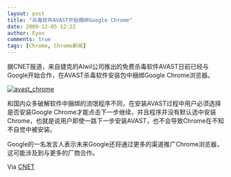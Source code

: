 ```yaml
---
layout: post
title: "杀毒软件AVAST开始捆绑Google Chrome"
date: 2009-12-05 12:22
author: Eyon
comments: true
tags: [Chrome, Chrome新闻]
---
```

据CNET报道，来自捷克的Alwil公司推出的免费杀毒软件AVAST日前已经与Google开始合作，在AVAST杀毒软件安装包中捆绑Google Chrome浏览器。

<a href="http://img.chromi.org/2009/12/avast_chrome.png">![avast_chrome](http://img.chromi.org/2009/12/avast_chrome.png "avast_chrome")</a>

和国内众多破解软件中捆绑的流氓程序不同，在安装AVAST过程中用户必须选择是否安装Google Chrome才能点击下一步继续，并且程序并没有默认选中安装Chrome，也就是说用户即使一路下一步安装AVAST，也不会导致Chrome在不知不自觉中被安装。

Google的一名发言人表示未来Google还将通过更多的渠道推广Chrome浏览器，这可能涉及到与更多的厂商合作。

Via [CNET](http://news.cnet.com/8301-1001_3-10409905-92.html)

